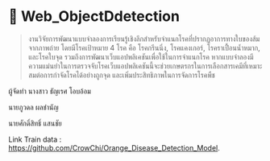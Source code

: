 # :orange: Web_ObjectDdetection

> งานวิจัยการพัฒนาแบบจำลองการเรียนรู้เชิงลึกสำหรับจำแนกโรคที่ปรากฏอาการทางใบของส้มจากภาพถ่าย โดยมีโรคเป้าหมาย 4 โรค คือ โรคกรีนนิ่ง, โรคแคงเกอร์, โรคราเปื้อนน้ำหมาก, และโรคใบจุด รวมถึงการพัฒนาเว็บแอปพลิเคชันเพื่อใช้ในการจำแนกโรค หากแบบจำลองมีความแม่นยำในการตรวจจับโรคเว็บแอปพลิเคชันนี้จะช่วยเกษตรกรในการเลือกสารเคมีที่เหมาะสมต่อการกำจัดโรคได้อย่างถูกจุด และเพิ่มประสิทธิภาพในการจัดการโรคพืช

 ผู้จัดทำ
นางสาว ธัญเรศ โอบอ้อม 
           

นายภูวดล ผลชำนัญ


 นายศักดิ์สิทธิ์ แสนชัย

Link Train data : https://github.com/CrowChi/Orange_Disease_Detection_Model.
